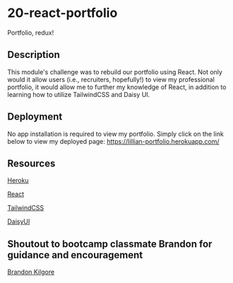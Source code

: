 # 20-react-portfolio

Portfolio, redux!

## Description

This module's challenge was to rebuild our portfolio using React. Not only would it allow users (i.e., recruiters, hopefully!) to view my professional portfolio, it would allow me to further my knowledge of React, in addition to learning how to utilize TailwindCSS and Daisy UI.

## Deployment

No app installation is required to view my portfolio. Simply click on the link below to view my deployed page:
https://lillian-portfolio.herokuapp.com/

## Resources

[Heroku](https://devcenter.heroku.com/categories/reference)

[React](https://react.dev)

[TailwindCSS](https://v2.tailwindcss.com/docs)

[DaisyUI](https://daisyui.com)

## Shoutout to bootcamp classmate Brandon for guidance and encouragement

[Brandon Kilgore](https://whispering-taiga-32488-3bcd433c5113.herokuapp.com)
